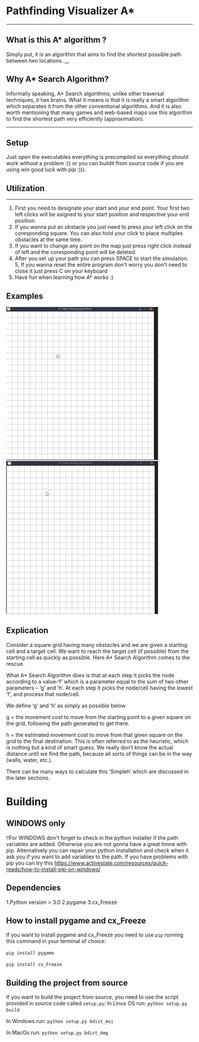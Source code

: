# Pathfinding Visualizer A*
___

## What is this A* algorithm ?
Simply put, it is an algorithm that aims to find the shortest possible path between two locations.
__
## Why A* Search Algorithm? 
Informally speaking, A* Search algorithms, unlike other traversal techniques, it has brains. What it means is that it is really a smart algorithm which separates it from the other conventional algorithms. 
And it is also worth mentioning that many games and web-based maps use this algorithm to find the shortest path very efficiently (approximation). 
___
## Setup 
Just open the executables everything is precompiled so everything should work without a problem :)) or you can buildit from source code if you are using win good luck with pip :))).



## Utilization
___
1. First you need to designate your start and your end point. Your first two left clicks will be asigned to your start position and respective your end position.
2. If you wanna put an obstacle you just need to press your left click on the coresponding square. You can also hold your click to place multiples obstacles at the same time.
3. If you want to change any point on the map just press right click instead of left and the coresponding point will be deleted.
4. After you set up your path you can press SPACE to start the simulation.
5, If you wanna reset the entire program don't worry you don't need to close it just press C on your keyboard 
6. Have fun when learning how A* works :)


## Examples 
![Simple example](./gifs/resized_simple.gif)              ![Complex example](./gifs/resized_complex.gif)


## Explication 
Consider a square grid having many obstacles and we are given a starting cell and a target cell. We want to reach the target cell (if possible) from the starting cell as quickly as possible. Here A* Search Algorithm comes to the rescue.

What A* Search Algorithm does is that at each step it picks the node according to a value-‘f’ which is a parameter equal to the sum of two other parameters – ‘g’ and ‘h’. At each step it picks the node/cell having the lowest ‘f’, and process that node/cell.

We define ‘g’ and ‘h’ as simply as possible below

g = the movement cost to move from the starting point to a given square on the grid, following the path generated to get there. 

h = the estimated movement cost to move from that given square on the grid to the final destination. This is often referred to as the heuristic, which is nothing but a kind of smart guess. We really don’t know the actual distance until we find the path, because all sorts of things can be in the way (walls, water, etc.).

There can be many ways to calculate this ‘Simpleh’ which are discussed in the later sections.


# Building 

## WINDOWS only 
!!For WINDOWS don't forget to check in the python installer if the path variables are added. Otherwise you are not gonna have a great timne with pip.
Alternatively you can repair your python installation and check when it ask you if you want to add variables to the path.
 If you have problems with pip you can try this https://www.activestate.com/resources/quick-reads/how-to-install-pip-on-windows/


## Dependencies
1.Python version > 3.0
2.pygame
3.cx_Freeze


## How to install pygame and cx_Freeze
If you want to install pygame and cx_Freeze you need to use `pip` running this command in your terminal of choice:

`pip install pygame`

`pip install cx_Freeze`

## Building the project from source 

If you want to build the project from source, you need to use the script provided in source code called `setup.py`:
In Linux OS run: 
`python setup.py build`

In Windows run:
`python setup.py bdist_msi`

In MacOs run:
`python setup.py bdist_dmg`
